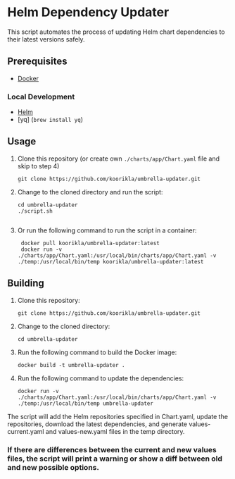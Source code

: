 # Helm Dependency Updater

This script automates the process of updating Helm chart dependencies to their latest versions safely.

## Prerequisites

- [Docker](https://www.docker.com/)

### Local Development
- [Helm](https://helm.sh/docs/intro/install/)
- [yq] (`brew install yq`)

## Usage

1. Clone this repository (or create own `./charts/app/Chart.yaml` file and skip to step 4)

   ```shell
   git clone https://github.com/koorikla/umbrella-updater.git

2. Change to the cloned directory and run the script:

   ```shell
   cd umbrella-updater
   ./script.sh


3. Or run the following command to run the script in a container:

   ```shell
    docker pull koorikla/umbrella-updater:latest
    docker run -v ./charts/app/Chart.yaml:/usr/local/bin/charts/app/Chart.yaml -v ./temp:/usr/local/bin/temp koorikla/umbrella-updater:latest

## Building

1. Clone this repository:

   ```shell
   git clone https://github.com/koorikla/umbrella-updater.git

2. Change to the cloned directory:

   ```shell
   cd umbrella-updater

3. Run the following command to build the Docker image:

   ```shell
   docker build -t umbrella-updater .

4. Run the following command to update the dependencies:

   ```shell
   docker run -v ./charts/app/Chart.yaml:/usr/local/bin/charts/app/Chart.yaml -v ./temp:/usr/local/bin/temp umbrella-updater

The script will add the Helm repositories specified in Chart.yaml, update the repositories, download the latest dependencies, and generate values-current.yaml and values-new.yaml files in the temp directory.

### If there are differences between the current and new values files, the script will print a warning or show a diff between old and new possible options.
